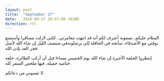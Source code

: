 ```yaml
---
layout: post
title:  "September 27"
date:   2016-09-27 20:57:00 +0100
direction: rtl
---
```


السلام عليكم، بصعوبة أعترف لكم أنه قد انتهت مغامرتي.. لكني لازلت مسافرا وأستمتع بوقتي مع الأصدقاء، سأتجه في الحافلة إلى برشلونةفي منتصف الليل إن شاء الله لأصل فجر الغد بإذن الله.

إنتظروا الحلقة الأخيرة إن شاء الله يوم الخميس مساءا قبل أن أركب الطائرة، حلقة ختامية جميلة، فيها ملخص السفر كله.

لا تنسوني من دعائكم.